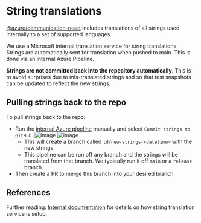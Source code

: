 # String translations

[@azure/communication-react](https://www.npmjs.com/package/@azure/communication-react) includes translations of all strings used internally to a set of supported languages.

We use a Microsoft internal translation service for string translations. Strings are automatically sent for translation when pushed to main. This is done via an internal Azure Pipeline.

**Strings are not committed back into the repository automatically**. This is to avoid surprises due to mis-translated strings and so that test snapshots can be updated to reflect the new strings.

## Pulling strings back to the repo

To pull strings back to the repo:

- Run the [internal Azure pipeline](https://skype.visualstudio.com/SCC/_apps/hub/ms.vss-build-web.ci-designer-hub?pipelineId=11254&branch=main) manually and select `Commit strings to GitHub`.
![image](https://github.com/user-attachments/assets/f72ef185-153c-4cbb-a329-dbaf29854ee2)
![image](https://github.com/user-attachments/assets/62e96b46-513a-402a-98f7-1933ff840681)
  - This will create a branch called `td/new-strings-<datetime>` with the new strings.
  - This pipeline can be run off any branch and the strings will be translated from that branch. We typically run it off `main` or a `release` branch.
- Then create a PR to merge this branch into your desired branch.

## References

Further reading: [Internal documentation](https://skype.visualstudio.com/SPOOL/_wiki/wikis/SPOOL.wiki/25949/Localization) for details on how string translation service is setup.
